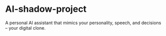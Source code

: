 # AI-shadow-project
A personal AI assistant that mimics your personality, speech, and decisions – your digital clone.
